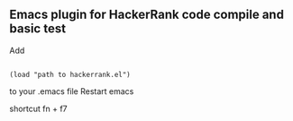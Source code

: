 Emacs plugin for HackerRank code compile and basic test
-------------------------------------------------------

Add

<code>
(load "path to hackerrank.el")
</code>

to your .emacs file
Restart emacs


shortcut fn + f7
